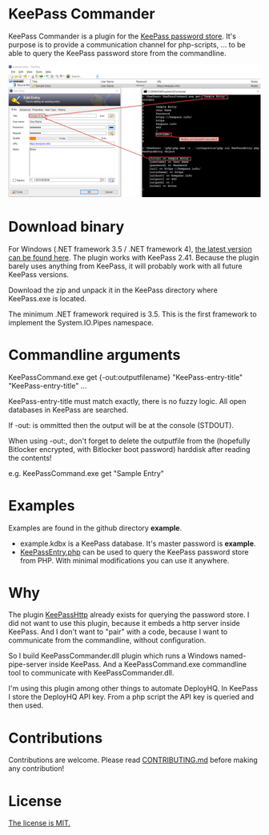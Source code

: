 # KeePass Commander
KeePass Commander is a plugin for the [KeePass password store](https://keepass.info/ "KeePass"). 
It's purpose is to provide a communication channel for php-scripts, ... to be able to query the KeePass password store from the commandline.

![Screenshot](screenshot.png)

# Download binary
For Windows (.NET framework 3.5 / .NET framework 4), [the latest version can be found here](https://github.com/MircoBabin/KeePassCommander/releases/latest "Lastest Version").
The plugin works with KeePass 2.41. Because the plugin barely uses anything from KeePass, it will probably work with all future KeePass versions.

Download the zip and unpack it in the KeePass directory where KeePass.exe is located.

The minimum .NET framework required is 3.5. This is the first framework to implement the System.IO.Pipes namespace.

# Commandline arguments
KeePassCommand.exe get {-out:outputfilename} "KeePass-entry-title" "KeePass-entry-title" ...

KeePass-entry-title must match exactly, there is no fuzzy logic. All open databases in KeePass are searched.

If -out: is ommitted then the output will be at the console (STDOUT).

When using -out:, don't forget to delete the outputfile from the (hopefully Bitlocker encrypted, with Bitlocker boot password) harddisk after reading the contents!

e.g. KeePassCommand.exe get "Sample Entry"

# Examples

Examples are found in the github directory **example**.

- example.kdbx is a KeePass database. It's master password is **example**.
- [KeePassEntry.php](example/KeePassEntry.php) can be used to query the KeePass password store from PHP. With minimal modifications you can use it anywhere.


# Why
The plugin [KeePassHttp](https://github.com/pfn/keepasshttp/) already exists for querying the password store. 
I did not want to use this plugin, because it embeds a http server inside KeePass. 
And I don't want to "pair" with a code, because I want to communicate from the commandline, without configuration.

So I build KeePassCommander.dll plugin which runs a Windows named-pipe-server inside KeePass. And a KeePassCommand.exe commandline tool to communicate with KeePassCommander.dll. 

I'm using this plugin among other things to automate DeployHQ. In KeePass I store the DeployHQ API key. From a php script the API key is queried and then used. 

# Contributions
Contributions are welcome. Please read [CONTRIBUTING.md](CONTRIBUTING.md "contributing") before making any contribution!

# License
[The license is MIT.](LICENSE.md "license")





